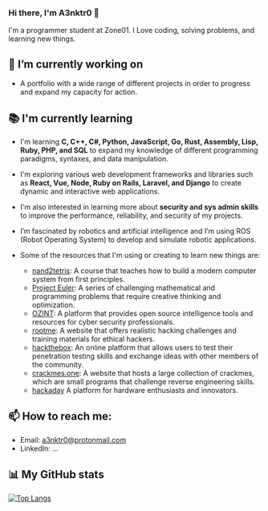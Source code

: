 ### Hi there, I'm A3nktr0 👋

I'm a programmer student at Zone01. I Love coding, solving problems, and learning new things.

## 🔭 I’m currently working on

- A portfolio with a wide range of different projects in order to progress and expand my capacity for action.

## 📚 I'm currently learning 

- I'm learning **C, C++, C#, Python, JavaScript, Go, Rust, Assembly, Lisp, Ruby, PHP, and SQL** to expand my knowledge of different programming paradigms, syntaxes, and data manipulation.
- I'm exploring various web development frameworks and libraries such as **React, Vue, Node, Ruby on Rails, Laravel, and Django** to create dynamic and interactive web applications.
- I'm also interested in learning more about **security and sys admin skills** to improve the performance, reliability, and security of my projects.
- I’m fascinated by robotics and artificial intelligence and I’m using ROS (Robot Operating System) to develop and simulate robotic applications.
  
- Some of the resources that I'm using or creating to learn new things are:
  - [nand2tetris](https://www.nand2tetris.org/): A course that teaches how to build a modern computer system from first principles.
  - [Project Euler](https://projecteuler.net/): A series of challenging mathematical and programming problems that require creative thinking and optimization.
  - [OZINT](https://ozint.eu/): A platform that provides open source intelligence tools and resources for cyber security professionals.
  - [rootme](https://www.root-me.org/): A website that offers realistic hacking challenges and training materials for ethical hackers.
  - [hackthebox](https://www.hackthebox.com/): An online platform that allows users to test their penetration testing skills and exchange ideas with other members of the community.
  - [crackmes.one](https://crackmes.one/): A website that hosts a large collection of crackmes, which are small programs that challenge reverse engineering skills.
  - [hackaday](https://hackaday.io) A platform for hardware enthusiasts and innovators.


## 📫 How to reach me:

- Email: a3nktr0@protonmail.com
- LinkedIn: ...

## 📊 My GitHub stats

[![Top Langs](https://github-readme-stats-gold-xi-34.vercel.app/api/top-langs/?username=a3nktr0&size_weight=0.5&count_weight=0.5&langs_count=20&theme=monokai&layout=donut)]()

